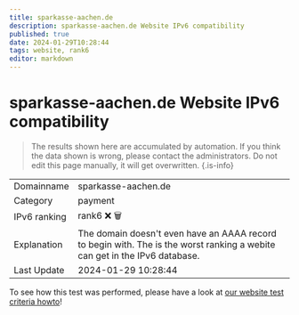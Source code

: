```yaml
---
title: sparkasse-aachen.de
description: sparkasse-aachen.de Website IPv6 compatibility
published: true
date: 2024-01-29T10:28:44
tags: website, rank6
editor: markdown
---
```


# sparkasse-aachen.de Website IPv6 compatibility

> The results shown here are accumulated by automation. If you think the data shown is wrong, please contact the administrators. 
> Do not edit this page manually, it will get overwritten.
{.is-info}


|   |   |
| - | - |
| Domainname | sparkasse-aachen.de
| Category | payment |
| IPv6 ranking | rank6 :x: :wastebasket: |
| Explanation | The domain doesn't even have an AAAA record to begin with. The is the worst ranking a webite can get in the IPv6 database. |
| Last Update | 2024-01-29 10:28:44 |

To see how this test was performed, please have a look at [our website test criteria howto](/howto/testcriteria/website)!

